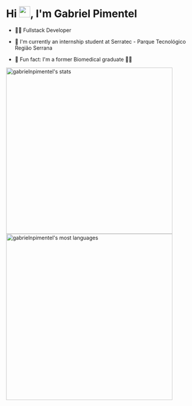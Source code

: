 <h1 align="left">Hi <img src="https://raw.githubusercontent.com/kaueMarques/kaueMarques/master/hi.gif" height="30px">, I'm Gabriel Pimentel</h1>

- 👨‍🚀  Fullstack Developer

- 🚀  I'm currently an internship student at Serratec - Parque Tecnológico Região Serrana

- 🧪  Fun fact: I'm a former Biomedical graduate 👨‍🔬

<img width="450em" src="https://github-readme-stats.vercel.app/api?username=gabrielnpimentel&show_icons=true&theme=dracula&include_all_commits=true&count_private=true" alt="gabrielnpimentel's stats"/>
<img width="450em" src="https://github-readme-stats.vercel.app/api/top-langs/?username=gabrielnpimentel&layout=compact&theme=dracula" alt="gabrielnpimentel's most languages"/>
